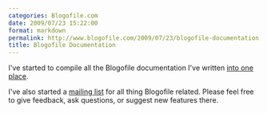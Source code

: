 ```yaml
---
categories: Blogofile.com
date: 2009/07/23 15:22:00
format: markdown
permalink: http://www.blogofile.com/2009/07/23/blogofile-documentation
title: Blogofile Documentation
---
```

I've started to compile all the Blogofile documentation I've written [into one place](/documentation).

I've also started a <a href="http://groups.google.com/group/blogofile-discuss">mailing list</a> for all thing Blogofile related. Please feel free to give feedback, ask questions, or suggest new features there.